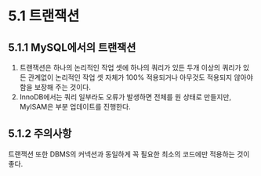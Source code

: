# 5.1 트랜잭션

## 5.1.1 MySQL에서의 트랜잭션

1. 트랜잭션은 하나의 논리적인 작업 셋에 하나의 쿼리가 있든 두개 이상의 쿼리가 있든 관계없이 논리적인 작업 셋 자체가 100% 적용되거나 아무것도 적용되지 않아야 함을 보장해 주는 것이다.
2. InnoDB에서는 쿼리 일부라도 오류가 발생하면 전체를 원 상태로 만들지만, MyISAM은 부분 업데이트를 진행한다.

## 5.1.2 주의사항

트랜잭션 또한 DBMS의 커넥션과 동일하게 꼭 필요한 최소의 코드에만 적용하는 것이 좋다.